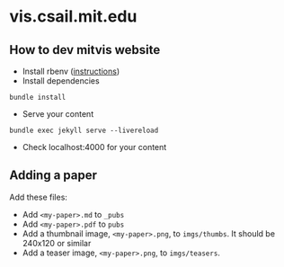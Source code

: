 # vis.csail.mit.edu

## How to dev mitvis website 

- Install rbenv ([instructions](https://github.com/rbenv/rbenv))
- Install dependencies
```
bundle install
```
- Serve your content
```
bundle exec jekyll serve --livereload
```
- Check localhost:4000 for your content

## Adding a paper
Add these files:
- Add `<my-paper>.md` to `_pubs`
- Add `<my-paper>.pdf` to `pubs`
- Add a thumbnail image, `<my-paper>.png`, to `imgs/thumbs`. It should be 240x120 or similar
- Add a teaser image, `<my-paper>.png`, to `imgs/teasers`.
